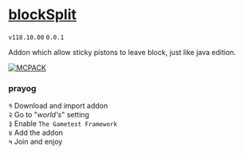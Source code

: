# [blockSplit](releases/)

`v118.10.00` `0.0.1`  

Addon which allow sticky pistons to leave block, just like java edition.

[![MCPACK](https://github.com/WavePlayz/blockSplit/actions/workflows/pack.yml/badge.svg)](https://github.com/WavePlayz/blockSplit/actions/workflows/pack.yml)


### prayog
१ Download and import addon  
२ Go to "*world's*" setting  
३ Enable `The Gametest Framework`  
४ Add the addon  
५ Join and enjoy  
